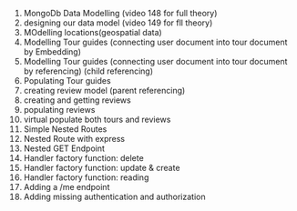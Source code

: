 <!-- Modelling Data and Advanced Mongoose -->
1. MongoDb Data Modelling (video 148 for full theory)
2. designing our data model (video 149 for fll theory)
3. MOdelling locations(geospatial data)
4. Modelling Tour guides (connecting user document into tour document by Embedding)
5. Modelling Tour guides (connecting user document into tour document by referencing) (child referencing)
6. Populating Tour guides
7. creating review model (parent referencing)
8. creating and getting reviews
9. populating reviews
10. virtual populate both tours and reviews
11. Simple Nested Routes
12. Nested Route with express
13. Nested GET Endpoint 
14. Handler factory function: delete
15. Handler factory function: update & create
16. Handler factory function: reading
17. Adding a /me endpoint 
18. Adding missing authentication and authorization